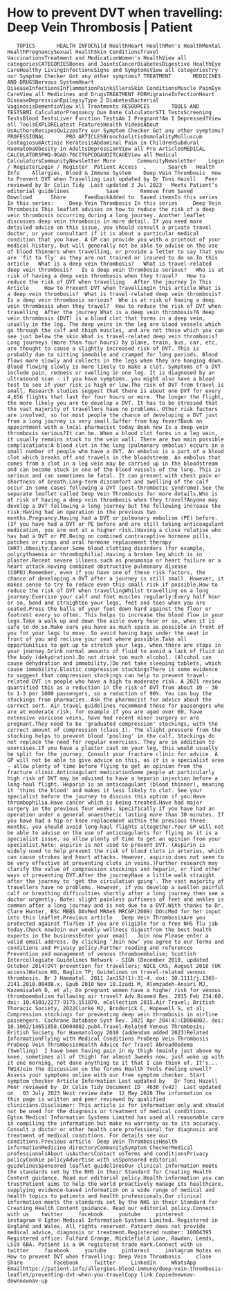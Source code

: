 # How to prevent DVT when travelling: Deep Vein Thrombosis | Patient

       TOPICS       HEALTH INFOChild HealthHeart HealthMen's HealthMental HealthPregnancySexual HealthSkin ConditionsTravel VaccinationsTreatment and MedicationWomen's HealthView all categoriesCATEGORIESBones and JointsCancerDiabetesDigestive HealthEye CareHealthy LivingInfectionsSigns and SymptomsView all categoriesTry our Symptom Checker Got any other symptoms? TREATMENT       MEDICINES AND DRUGSNervous SystemHeart DiseaseInfectionsInflammationPainkillersSkin ConditionsMuscle PainEye CareView all Medicines and DrugsTREATMENT FORMigraineInfectionHeart DiseaseDepressionEpilepsyType 2 DiabetesBacterial VaginosisDementiaView all Treatments RESOURCES       TOOLS AND TESTSBMI CalculatorPregnancy Due Date CalculatorSTI TestsScreening TestsBlood TestsLiver Function TestsAm I Pregnant?Am I Depressed?View all ToolsEXPLORELatest FeaturesHealth VideosAbout UsAuthorsRecipesQuizzesTry our Symptom Checker Got any other symptoms? PROFESSIONAL       PRO ARTICLESBronchiolitisOsmolalityMolluscum ContagiosumActinic KeratosisAbdominal Pain in ChildrenSubdural HaematomaObesity in AdultsDepressionView all Pro ArticlesMEDICAL CALCULATORSPHQ-9GAD-76CITGPCOGAUDITCAGEView all Medical CalculatorsCommunityNewsletter More       CommunityNewsletter    Login / RegisterLogin / Register  Patient Access  .       Search   Health Info    Allergies, Blood & Immune System    Deep Vein Thrombosis  How to Prevent DVT when Travelling Last updated by Dr Toni Hazell   Peer reviewed by Dr Colin Tidy  Last updated 3 Jul 2023   Meets Patient’s editorial guidelines            Save       Remove from Saved       Download      Share      FeedbackAdded to  Saved itemsIn this series    In this series:     Deep Vein Thrombosis In this series     Deep Vein Thrombosis This leaflet advises on how to reduce the risk of a deep vein thrombosis occurring during a long journey. Another leaflet discusses deep vein thrombosis in more detail. If you need more detailed advice on this issue, you should consult a private travel doctor, or your consultant if it is about a particular medical condition that you have. A GP can provide you with a printout of your medical history, but will generally not be able to advise on the use of blood thinners when travelling, or provide a letter to say that you are 'fit to fly' as they are not trained or insured to do so.In this article   What is a deep vein thrombosis?   What is travel-related deep vein thrombosis?   Is a deep vein thrombosis serious?   Who is at risk of having a deep vein thrombosis when they travel?   How to reduce the risk of DVT when travelling   After the journey In This Article     How to Prevent DVT when TravellingIn this article What is a deep vein thrombosis?  What is travel-related deep vein thrombosis?  Is a deep vein thrombosis serious?  Who is at risk of having a deep vein thrombosis when they travel?  How to reduce the risk of DVT when travelling  After the journey What is a deep vein thrombosis?A deep vein thrombosis (DVT) is a blood clot that forms in a deep vein, usually in the leg. The deep veins in the leg are blood vessels which go through the calf and thigh muscles, and are not those which you can see just below the skin.What is travel-related deep vein thrombosis?Long journeys (more than four hours) by plane, train, bus, car, etc, are thought to cause a slightly increased risk of DVT. This is probably due to sitting immobile and cramped for long periods. Blood flows more slowly and collects in the legs when they are hanging down. Blood flowing slowly is more likely to make a clot. Symptoms of a DVT include pain, redness or swelling in one leg. It is diagnosed by an ultrasound scan - if you have symptoms, you might also have a blood test to see if your risk is high or low.The risk of DVT from travel is small. Research studies suggest that there is about one DVT for every 4,656 flights that last for four hours or more. The longer the flight, the more likely you are to develop a DVT. It has to be stressed that the vast majority of travellers have no problems. Other risk factors are involved, so for most people the chance of developing a DVT just from a long journey is very small.Suffer from hay fever?Book an appointment with a local pharmacist today Book now Is a deep vein thrombosis serious?It can be. When a blood clot forms in a leg vein, it usually remains stuck to the vein wall. There are two main possible complications:A blood clot in the lung (pulmonary embolus) occurs in a small number of people who have a DVT. An embolus is a part of a blood clot which breaks off and travels in the bloodstream. An embolus that comes from a clot in a leg vein may be carried up in the bloodstream and can become stuck in one of the blood vessels of the lung. This is serious and can sometimes be fatal. It can present with chest pain or shortness of breath.Long-term discomfort and swelling of the calf occur in some cases following a DVT (post-thrombotic syndrome).See the separate leaflet called Deep Vein Thrombosis for more details.Who is at risk of having a deep vein thrombosis when they travel?Anyone may develop a DVT following a long journey but the following increase the risk:Having had an operation in the previous two months.Pregnancy.Having had a DVT or pulmonary embolism (PE) before. (If you have had a DVT or PE before and are still taking anticoagulant medication, you are not at a higher risk.)Having a close relative who has had a DVT or PE.Being on combined contraceptive hormone pills, patches or rings and oral hormone replacement therapy (HRT).Obesity.Cancer.Some blood clotting disorders (for example, polycythaemia or thrombophilia).Having a broken leg which is in plaster.Recent severe illness such as pneumonia or heart failure or a heart attack.Having combined obstructive pulmonary disease (COPD).Remember, even if you have one of these risk factors, the chance of developing a DVT after a journey is still small. However, it makes sense to try to reduce even this small risk if possible.How to reduce the risk of DVT when travellingWhilst travelling on a long journey:Exercise your calf and foot muscles regularly:Every half hour or so, bend and straighten your legs, feet and toes when you are seated.Press the balls of your feet down hard against the floor or footrest every so often. This helps to increase the blood flow in your legs.Take a walk up and down the aisle every hour or so, when it is safe to do so.Make sure you have as much space as possible in front of you for your legs to move. So avoid having bags under the seat in front of you and recline your seat where possible.Take all opportunities to get up to stretch your legs, when there are stops in your journey.Drink normal amounts of fluid to avoid a lack of fluid in the body (dehydration).Do not drink too much alcohol. (Alcohol can cause dehydration and immobility.)Do not take sleeping tablets, which cause immobility.Elastic compression stockingsThere is some evidence to suggest that compression stockings can help to prevent travel-related DVT in people who have a high to moderate risk. A 2021 review quantified this as a reduction in the risk of DVT from about 10 - 30 to 1-3 per 1000 passengers, so a reduction of 90%. You can buy the stockings from pharmacies. Ask the pharmacist for advice about the correct sort. Air travel guidelines recommend these for passengers who are at moderate risk, for example if you are aged over 60, have extensive varicose veins, have had recent minor surgery or are pregnant.They need to be 'graduated compression' stockings, with the correct amount of compression (class 1). The slight pressure from the stocking helps to prevent blood 'pooling' in the calf. Stockings do not replace the need for regular exercises. They are in addition to exercises.If you have a plaster cast on your leg, this would usually be split for the journey. Consult your fracture clinic for advice. A GP will not be able to give advice on this, as it is a specialist area - allow plenty of time before flying to get an opinion from the fracture clinic.Anticoagulant medicationSome people at particularly high risk of DVT may be advised to have a heparin injection before a long-haul flight. Heparin is an anticoagulant (blood thinner), meaning it 'thins the blood' and makes it less likely to clot. See your specialist before the journey to discuss this option if you:Have thrombophilia.Have cancer which is being treated.Have had major surgery in the previous four weeks. Specifically if you have had an operation under a general anaesthetic lasting more than 30 minutes. If you have had a hip or knee replacement within the previous three months, you should avoid long-haul flights altogether.Your GP will not be able to advise on the use of anticoagulants for flying as it is a specialist issue, so allow plenty of time to get an opinion from your specialist.Note: aspirin is not used to prevent DVT. (Aspirin is widely used to help prevent the risk of blood clots in arteries, which can cause strokes and heart attacks. However, aspirin does not seem to be very effective at preventing clots in veins.)Further research may clarify the value of compression stockings and heparin, or find other ways of preventing DVT.After the journeyHave a little walk straight after the journey to 'get the circulation going'. The vast majority of travellers have no problems. However, if you develop a swollen painful calf or breathing difficulties shortly after a long journey then see a doctor urgently. Note: slight painless puffiness of feet and ankles is common after a long journey and is not due to a DVT.With thanks to Dr. Clare Hunter, BSc MBBS DAvMed MRAeS MRCGP(2009) DOccMed for her input into this leaflet.Previous article   Deep Vein ThrombosisAre you protected against flu?See if you are eligible for a free NHS flu jab today.Check nowJoin our weekly wellness digestfrom the best health experts in the businessEnter your email   Join now Please enter a valid email address. By clicking ‘Join now’ you agree to our Terms and conditions and Privacy policy.Further reading and references  Prevention and management of venous thromboembolism; Scottish Intercollegiate Guidelines Network - SIGN (December 2010, updated October 2014)DVT prevention for travellers; NICE CKS, August 2018 (UK access)Watson HG, Baglin TP; Guidelines on travel-related venous thrombosis. Br J Haematol. 2011 Jan152(1):31-4. doi: 10.1111/j.1365-2141.2010.08408.x. Epub 2010 Nov 18.Izadi M, Alemzadeh-Ansari MJ, Kazemisaleh D, et al; Do pregnant women have a higher risk for venous thromboembolism following air travel? Adv Biomed Res. 2015 Feb 234:60. doi: 10.4103/2277-9175.151879. eCollection 2015.Air Travel; British Thoracic Society, 2022Clarke MJ, Broderick C, Hopewell S, et al; Compression stockings for preventing deep vein thrombosis in airline passengers. Cochrane Database Syst Rev. 2021 Apr 204(4):CD004002. doi: 10.1002/14651858.CD004002.pub4.Travel-Related Venous Thrombosis; British Society for Haematology 2010 (addendum added 2023)Related InformationFlying with Medical Conditions ProDeep Vein Thrombosis ProDeep Vein ThrombosisHealth Advice for Travel AbroadOedema (Swelling)  I have been having pain in my thigh (mainly just above my knee, sometimes all of thigh) for almost 3weeks now, just woke up with it one morning, not done anything to it that I can think of. It's...   TW14Join the discussion on the forums Health Tools Feeling unwell?Assess your symptoms online with our free symptom checker. Start symptom checker Article Information Last updated by   Dr Toni Hazell Peer reviewed by  Dr Colin Tidy Document ID  4636 (v42)  Last updated on   03 July 2023 Next review date  12 May 2028 The information on this page is written and peer reviewed by qualified clinicians.Disclaimer: This article is for information only and should not be used for the diagnosis or treatment of medical conditions. Egton Medical Information Systems Limited has used all reasonable care in compiling the information but make no warranty as to its accuracy. Consult a doctor or other health care professional for diagnosis and treatment of medical conditions. For details see our conditions.Previous article  Deep Vein ThrombosisHealth informationMedicine directoryCommunitySymptom CheckerMedical professionalsAbout usAuthorsContact usTerms and conditionsPrivacy policyCookie policyAdvertise with usSponsored editorial guidelinesSponsored leaflet guidelinesOur clinical information meets the standards set by the NHS in their Standard for Creating Health Content guidance. Read our editorial policy.Health information you can trustPatient aims to help the world proactively manage its healthcare, supplying evidence-based information on a wide range of medical and health topics to patients and health professionals.Our clinical information meets the standards set by the NHS in their Standard for Creating Health Content guidance. Read our editorial policy.Connect with us    twitter     facebook     youtube     pinterest     instagram © Egton Medical Information Systems Limited. Registered in England and Wales. All rights reserved. Patient does not provide medical advice, diagnosis or treatment.Registered number: 10004395 Registered office: Fulford Grange, Micklefield Lane, Rawdon, Leeds, LS19 6BA. Patient is a UK registered trade mark.Connect with us    twitter     facebook     youtube     pinterest     instagram Notes on How to prevent DVT when travelling: Deep Vein Thrombosis     close Share          Facebook     Twitter     LinkedIn     WhatsApp     Emailhttps://patient.info/allergies-blood-immune/deep-vein-thrombosis-leaflet/preventing-dvt-when-you-travelCopy link Copiednewnav-downnewnav-up


